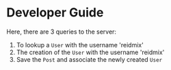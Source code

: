 # Developer Guide

Here, there are 3 queries to the server:
1. To lookup a `User` with the username 'reidmix'
2. The creation of the `User` with the username 'reidmix'
3. Save the `Post` and associate the newly created `User`

